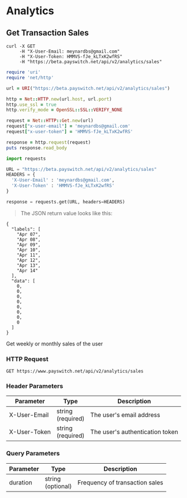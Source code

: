 # Analytics

## Get Transaction Sales

```shell
curl -X GET
     -H "X-User-Email: meynardbs@gmail.com"
     -H "X-User-Token: HMMVS-fJe_kLTxK2wfRS"
     -H "https://beta.payswitch.net/api/v2/analytics/sales"
```

```ruby
require 'uri'
require 'net/http'

url = URI("https://beta.payswitch.net/api/v2/analytics/sales")

http = Net::HTTP.new(url.host, url.port)
http.use_ssl = true
http.verify_mode = OpenSSL::SSL::VERIFY_NONE

request = Net::HTTP::Get.new(url)
request["x-user-email"] = 'meynardbs@gmail.com'
request["x-user-token"] = 'HMMVS-fJe_kLTxK2wfRS'

response = http.request(request)
puts response.read_body
```

```python
import requests

URL = "https://beta.payswitch.net/api/v2/analytics/sales"
HEADERS = {
  'X-User-Email' : 'meynardbs@gmail.com',
  'X-User-Token' : 'HMMVS-fJe_kLTxK2wfRS'
}

response = requests.get(URL, headers=HEADERS)
```

> The JSON return value looks like this:

```
{
  "labels": [
    "Apr 07",
    "Apr 08",
    "Apr 09",
    "Apr 10",
    "Apr 11",
    "Apr 12",
    "Apr 13",
    "Apr 14"
  ],
  "data": [
    0,
    0,
    0,
    0,
    0,
    0,
    0,
    0
  ]
}
```
Get weekly or monthly sales of the user

### HTTP Request

`GET https://www.payswitch.net/api/v2/analytics/sales`

### Header Parameters

Parameter | Type | Description
--------- | ------- | -----------
X-User-Email | string<br/>(required) | The user's email address
X-User-Token | string<br/>(required) | The user's authentication token

### Query Parameters

Parameter | Type | Description
--------- | ---- | -----------
duration  | string</br>(optional) | Frequency of transaction sales
